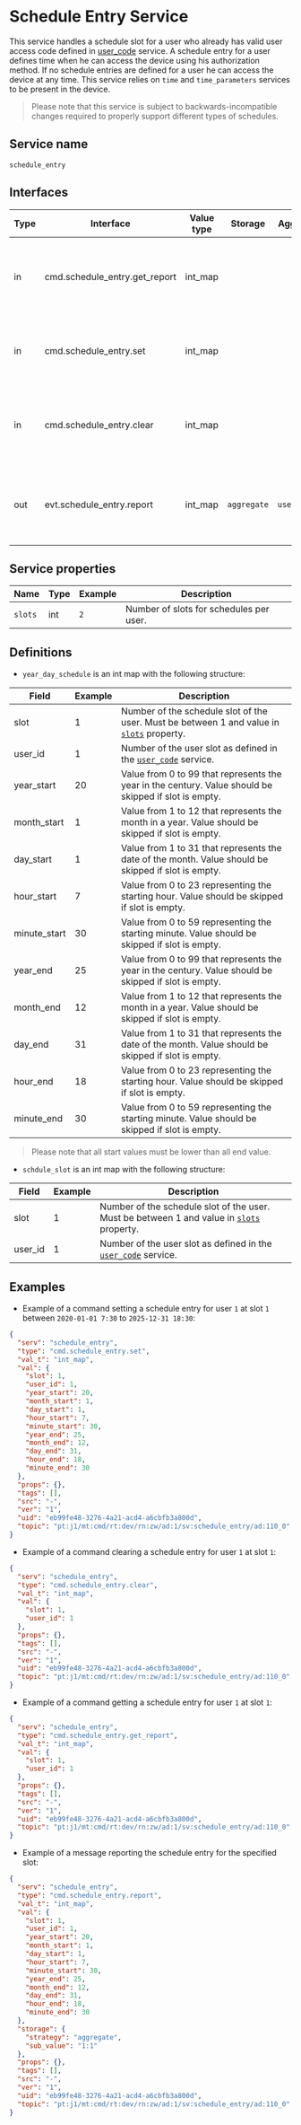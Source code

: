 # Schedule Entry Service

This service handles a schedule slot for a user who already has valid user access code defined in [user_code](/device_services/generic/user_code.md) service.
A schedule entry for a user defines time when he can access the device using his authorization method.
If no schedule entries are defined for a user he can access the device at any time.
This service relies on `time` and `time_parameters` services to be present in the device.

> Please note that this service is subject to backwards-incompatible changes required to properly support different types of schedules.

## Service name

`schedule_entry`

## Interfaces

| Type | Interface                     | Value type | Storage     | Aggregation    | Description                                                                                                                        |
|------|-------------------------------|------------|-------------|----------------|------------------------------------------------------------------------------------------------------------------------------------|
| in   | cmd.schedule_entry.get_report | int_map    |             |                | Gets the schedule entry report for the specified slot. See [`schedule_slot`](#definitions) definition for more information.        |
| in   | cmd.schedule_entry.set        | int_map    |             |                | Sets the schedule entry for the specified slot. See [`year_day_schedule`](#definitions) definition for more information.           |
| in   | cmd.schedule_entry.clear      | int_map    |             |                | Clears the schedule entry for the specified slot. See [`schedule_slot`](#definitions) definition for more information.             |
| out  | evt.schedule_entry.report     | int_map    | `aggregate` | `user_id:slot` | Reports the schedule entry report for the specified slot. See [`year_day_schedule`](#definitions) definition for more information. |

## Service properties

| Name    | Type      | Example | Description                             |
|---------|-----------|---------|-----------------------------------------|
| `slots` | int       | `2`     | Number of slots for schedules per user. |

## Definitions

* `year_day_schedule` is an int map with the following structure:

| Field        | Example | Description                                                                                                      |
|--------------|---------|------------------------------------------------------------------------------------------------------------------|
| slot         | 1       | Number of the schedule slot of the user. Must be between 1 and value in [`slots`](#service-properties) property. |
| user_id      | 1       | Number of the user slot as defined in the [`user_code`](/device_services/generic/user_code.md) service.          |
| year_start   | 20      | Value from 0 to 99 that represents the year in the century. Value should be skipped if slot is empty.            |
| month_start  | 1       | Value from 1 to 12 that represents the month in a year. Value should be skipped if slot is empty.                |
| day_start    | 1       | Value from 1 to 31 that represents the date of the month. Value should be skipped if slot is empty.              |
| hour_start   | 7       | Value from 0 to 23 representing the starting hour. Value should be skipped if slot is empty.                     |
| minute_start | 30      | Value from 0 to 59 representing the starting minute. Value should be skipped if slot is empty.                   |
| year_end     | 25      | Value from 0 to 99 that represents the year in the century. Value should be skipped if slot is empty.            |
| month_end    | 12      | Value from 1 to 12 that represents the month in a year. Value should be skipped if slot is empty.                |
| day_end      | 31      | Value from 1 to 31 that represents the date of the month. Value should be skipped if slot is empty.              |
| hour_end     | 18      | Value from 0 to 23 representing the starting hour. Value should be skipped if slot is empty.                     |
| minute_end   | 30      | Value from 0 to 59 representing the starting minute. Value should be skipped if slot is empty.                   |

> Please note that all start values must be lower than all end value.

* `schdule_slot` is an int map with the following structure:

| Field   | Example | Description                                                                                                      |
|---------|---------|------------------------------------------------------------------------------------------------------------------|
| slot    | 1       | Number of the schedule slot of the user. Must be between 1 and value in [`slots`](#service-properties) property. |
| user_id | 1       | Number of the user slot as defined in the [`user_code`](/device_services/generic/user_code.md) service.          |

## Examples

* Example of a command setting a schedule entry for user `1` at slot `1` between `2020-01-01 7:30` to `2025-12-31 18:30`:

```json
{
  "serv": "schedule_entry",
  "type": "cmd.schedule_entry.set",
  "val_t": "int_map",
  "val": {
    "slot": 1,
    "user_id": 1,
    "year_start": 20,
    "month_start": 1,
    "day_start": 1,
    "hour_start": 7,
    "minute_start": 30,
    "year_end": 25,
    "month_end": 12,
    "day_end": 31,
    "hour_end": 18,
    "minute_end": 30
  },
  "props": {},
  "tags": [],
  "src": "-",
  "ver": "1",
  "uid": "eb99fe48-3276-4a21-acd4-a6cbfb3a800d",
  "topic": "pt:j1/mt:cmd/rt:dev/rn:zw/ad:1/sv:schedule_entry/ad:110_0"
}
```

* Example of a command clearing a schedule entry for user `1` at slot `1`:

```json
{
  "serv": "schedule_entry",
  "type": "cmd.schedule_entry.clear",
  "val_t": "int_map",
  "val": {
    "slot": 1,
    "user_id": 1
  },
  "props": {},
  "tags": [],
  "src": "-",
  "ver": "1",
  "uid": "eb99fe48-3276-4a21-acd4-a6cbfb3a800d",
  "topic": "pt:j1/mt:cmd/rt:dev/rn:zw/ad:1/sv:schedule_entry/ad:110_0"
}
```

* Example of a command getting a schedule entry for user `1` at slot `1`:

```json
{
  "serv": "schedule_entry",
  "type": "cmd.schedule_entry.get_report",
  "val_t": "int_map",
  "val": {
    "slot": 1,
    "user_id": 1
  },
  "props": {},
  "tags": [],
  "src": "-",
  "ver": "1",
  "uid": "eb99fe48-3276-4a21-acd4-a6cbfb3a800d",
  "topic": "pt:j1/mt:cmd/rt:dev/rn:zw/ad:1/sv:schedule_entry/ad:110_0"
}
```

* Example of a message reporting the schedule entry for the specified slot:

```json
{
  "serv": "schedule_entry",
  "type": "cmd.schedule_entry.report",
  "val_t": "int_map",
  "val": {
    "slot": 1,
    "user_id": 1,
    "year_start": 20,
    "month_start": 1,
    "day_start": 1,
    "hour_start": 7,
    "minute_start": 30,
    "year_end": 25,
    "month_end": 12,
    "day_end": 31,
    "hour_end": 18,
    "minute_end": 30
  },
  "storage": {
    "strategy": "aggregate",
    "sub_value": "1:1"
  },
  "props": {},
  "tags": [],
  "src": "-",
  "ver": "1",
  "uid": "eb99fe48-3276-4a21-acd4-a6cbfb3a800d",
  "topic": "pt:j1/mt:cmd/rt:dev/rn:zw/ad:1/sv:schedule_entry/ad:110_0"
}
```